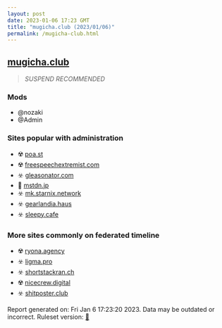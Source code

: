 ```yaml
---
layout: post
date: 2023-01-06 17:23 GMT
title: "mugicha.club (2023/01/06)"
permalink: /mugicha-club.html
---
```



## [mugicha.club](https://mugicha.club)

> *SUSPEND RECOMMENDED*

### Mods
 * @nozaki
 * @Admin

### Sites popular with administration

* ☢️ [poa.st](/poa-st.html)
* ☢️ [freespeechextremist.com](/freespeechextremist-com.html)
* ☣️ [gleasonator.com](/gleasonator-com.html)
* 🐘 [mstdn.jp](/mstdn-jp.html)
* ☣️ [mk.starnix.network](/mk-starnix-network.html)
* ☣️ [gearlandia.haus](/gearlandia-haus.html)
* ☣️ [sleepy.cafe](/sleepy-cafe.html)

### More sites commonly on federated timeline

* ☢️ [ryona.agency](/ryona-agency.html)
* ☣️ [ligma.pro](/ligma-pro.html)
* ☣️ [shortstackran.ch](/shortstackran-ch.html)
* ☢️ [nicecrew.digital](/nicecrew-digital.html)
* ☣️ [shitposter.club](/shitposter-club.html)

Report generated on: Fri Jan  6 17:23:20 2023. Data may be outdated or incorrect.
Ruleset version: [🏀](/version-basketball)
